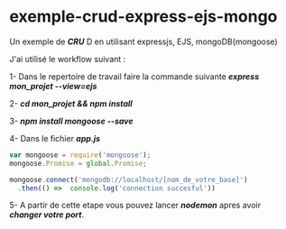 # exemple-crud-express-ejs-mongo
Un exemple de ***CRU*** D en utilisant expressjs, EJS, mongoDB(mongoose)

J'ai utilisé le workflow suivant : 

1- Dans le repertoire de travail faire la commande suivante
***express mon_projet --view=ejs***

2- ***cd mon_projet && npm install***

3- ***npm install mongoose --save***

4- Dans le fichier ***app.js***

```javascript
var mongoose = require('mongoose');
mongoose.Promise = global.Promise;

mongoose.connect('mongodb://localhost/[nom_de_votre_base]')
  .then(() =>  console.log('connection succesful'))
```

5- A partir de cette etape vous pouvez lancer ***nodemon*** apres avoir ***changer votre port***.

